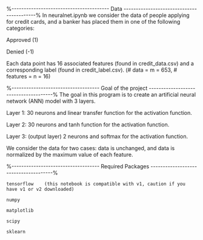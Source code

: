 %---------------------------------------- Data ------------------------------------------%
In neuralnet.ipynb we consider the data of people applying for credit cards, and a banker has placed them in one of the following categories:

Approved (1)

Denied (-1)

Each data point has 16 associated features (found in credit_data.csv) and a corresponding label (found in credit_label.csv).
(# data = m = 653, # features = n = 16)


%------------------------------------ Goal of the project --------------------------------------%
The goal in this program is to create an artificial neural network (ANN) model with 3 layers. 

Layer 1: 30 neurons and linear transfer function for the activation function.

Layer 2: 30 neurons and tanh function for the activation function. 

Layer 3: (output layer) 2 neurons and softmax for the activation function.


We consider the data for two cases: data is unchanged, and data is normalized by the maximum value of each feature. 


%------------------------------------ Required Packages --------------------------------------%

	tensorflow    (this notebook is compatible with v1, caution if you have v1 or v2 downloaded)
  
  	numpy
	
	matplotlib
	
	scipy
	
  	sklearn
